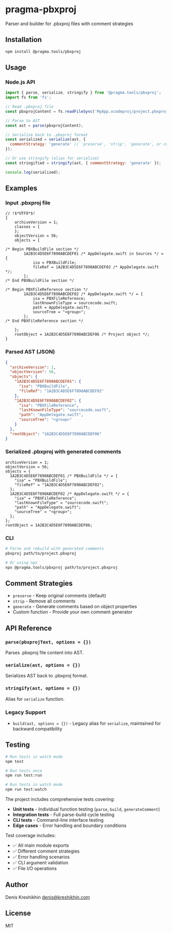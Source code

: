 # pragma-pbxproj

Parser and builder for .pbxproj files with comment strategies

## Installation

```bash
npm install @pragma.tools/pbxproj
```

## Usage

### Node.js API

```javascript
import { parse, serialize, stringify } from '@pragma.tools/pbxproj';
import fs from 'fs';

// Read .pbxproj file
const pbxprojContent = fs.readFileSync('MyApp.xcodeproj/project.pbxproj', 'utf8');

// Parse to AST
const ast = parse(pbxprojContent);

// Serialize back to .pbxproj format
const serialized = serialize(ast, { 
  commentStrategy: 'generate' // 'preserve', 'strip', 'generate', or custom function
});

// Or use stringify (alias for serialize)
const stringified = stringify(ast, { commentStrategy: 'generate' });

console.log(serialized);
```

## Examples

### Input .pbxproj file

```
// !$*UTF8*$!
{
	archiveVersion = 1;
	classes = {
	};
	objectVersion = 56;
	objects = {

/* Begin PBXBuildFile section */
		1A2B3C4D5E6F7890ABCDEF01 /* AppDelegate.swift in Sources */ = {
			isa = PBXBuildFile; 
			fileRef = 1A2B3C4D5E6F7890ABCDEF02 /* AppDelegate.swift */; 
		};
/* End PBXBuildFile section */

/* Begin PBXFileReference section */
		1A2B3C4D5E6F7890ABCDEF02 /* AppDelegate.swift */ = {
			isa = PBXFileReference; 
			lastKnownFileType = sourcecode.swift; 
			path = AppDelegate.swift; 
			sourceTree = "<group>"; 
		};
/* End PBXFileReference section */

	};
	rootObject = 1A2B3C4D5E6F7890ABCDEF06 /* Project object */;
}
```

### Parsed AST (JSON)

```json
{
  "archiveVersion": 1,
  "objectVersion": 56,
  "objects": {
    "1A2B3C4D5E6F7890ABCDEF01": {
      "isa": "PBXBuildFile",
      "fileRef": "1A2B3C4D5E6F7890ABCDEF02"
    },
    "1A2B3C4D5E6F7890ABCDEF02": {
      "isa": "PBXFileReference",
      "lastKnownFileType": "sourcecode.swift",
      "path": "AppDelegate.swift",
      "sourceTree": "<group>"
    }
  },
  "rootObject": "1A2B3C4D5E6F7890ABCDEF06"
}
```

### Serialized .pbxproj with generated comments

```
archiveVersion = 1;
objectVersion = 56;
objects = {
  1A2B3C4D5E6F7890ABCDEF01 /* PBXBuildFile */ = {
    "isa" = "PBXBuildFile";
    "fileRef" = "1A2B3C4D5E6F7890ABCDEF02";
  };
  1A2B3C4D5E6F7890ABCDEF02 /* AppDelegate.swift */ = {
    "isa" = "PBXFileReference";
    "lastKnownFileType" = "sourcecode.swift";
    "path" = "AppDelegate.swift";
    "sourceTree" = "<group>";
  };
};
rootObject = 1A2B3C4D5E6F7890ABCDEF06;
```

### CLI

```bash
# Parse and rebuild with generated comments
pbxproj path/to/project.pbxproj

# Or using npx
npx @pragma.tools/pbxproj path/to/project.pbxproj
```

## Comment Strategies

- `preserve` - Keep original comments (default)
- `strip` - Remove all comments
- `generate` - Generate comments based on object properties
- Custom function - Provide your own comment generator

## API Reference

### `parse(pbxprojText, options = {})`
Parses .pbxproj file content into AST.

### `serialize(ast, options = {})`
Serializes AST back to .pbxproj format.

### `stringify(ast, options = {})`
Alias for `serialize` function.

### Legacy Support
- `build(ast, options = {})` - Legacy alias for `serialize`, maintained for backward compatibility

## Testing

```bash
# Run tests in watch mode
npm test

# Run tests once
npm run test:run

# Run tests in watch mode
npm run test:watch
```

The project includes comprehensive tests covering:
- **Unit tests** - Individual function testing (`parse`, `build`, `generateComment`)
- **Integration tests** - Full parse-build cycle testing
- **CLI tests** - Command-line interface testing
- **Edge cases** - Error handling and boundary conditions

Test coverage includes:
- ✅ All main module exports
- ✅ Different comment strategies
- ✅ Error handling scenarios
- ✅ CLI argument validation
- ✅ File I/O operations

## Author

Denis Kreshikhin <denis@kreshikhin.com>

## License

MIT 